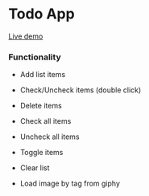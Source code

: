 # Todo App

[Live demo][DOMster]

[DOMster]: http://sanel-selmanovic.us/DOMster-demo/


### Functionality

* Add list items
* Check/Uncheck items  (double click)
* Delete items
* Check all items
* Uncheck all items
* Toggle items
* Clear list

* Load image by tag from giphy
